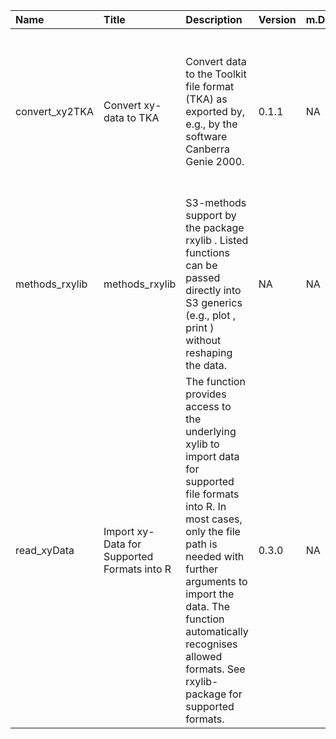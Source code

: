 

| Name           | Title                                       | Description                                                                                                                                                                                                                                                                                        | Version | m.Date | m.Time | Author                                                                                                                                         | Citation                                                                                                                                                                                                                                                      |
|:---------------|:--------------------------------------------|:---------------------------------------------------------------------------------------------------------------------------------------------------------------------------------------------------------------------------------------------------------------------------------------------------|:--------|:-------|:-------|:-----------------------------------------------------------------------------------------------------------------------------------------------|:--------------------------------------------------------------------------------------------------------------------------------------------------------------------------------------------------------------------------------------------------------------|
| convert_xy2TKA | Convert xy-data to TKA                      | Convert data to the Toolkit file format (TKA) as exported by, e.g., by the software Canberra Genie 2000.                                                                                                                                                                                           | 0.1.1   | NA     | NA     | Sebastian Kreutzer, Institute of Geography, Universität Heidelberg, Germany -                                                               | Kreutzer, S., 2022. convert_xy2TKA(): Convert xy-data to TKA. Function version 0.1.1. In: Kreutzer, S., Friedrich, J., 2022. rxylib: Import XY-Data into R . R package version 0.2.9.9000-1. https://github.com/R-Lum/rxylib                                  |
| methods_rxylib | methods_rxylib                              | S3-methods support by the package  rxylib . Listed functions can be passed directly into S3 generics (e.g.,  plot ,  print ) without reshaping the data.                                                                                                                                           | NA      | NA     | NA     | NA                                                                                                                                             | NA                                                                                                                                                                                                                                                            |
| read_xyData    | Import xy-Data for Supported Formats into R | The function provides access to the underlying  xylib  to import data for supported file formats into R. In most cases, only the file path is needed with further arguments to import the data. The function automatically recognises allowed formats. See  rxylib-package  for supported formats. | 0.3.0   | NA     | NA     | Sebastian Kreutzer, Institute of Geography, Universität Heidelberg (Germany), Johannes Friedrich, -  University of Bayreuth (Germany) -  | Kreutzer, S., Friedrich, J., 2022. read_xyData(): Import xy-Data for Supported Formats into R. Function version 0.3.0. In: Kreutzer, S., Friedrich, J., 2022. rxylib: Import XY-Data into R . R package version 0.2.9.9000-1. https://github.com/R-Lum/rxylib |

